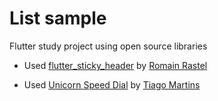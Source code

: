# List sample

Flutter study project using open source libraries

  * Used [flutter_sticky_header](https://github.com/letsar/flutter_sticky_header) by [Romain Rastel](https://github.com/letsar)

  * Used [Unicorn Speed Dial](https://github.com/tiagojencmartins/unicornspeeddial) by [Tiago Martins](https://github.com/tiagojencmartins)
